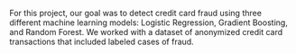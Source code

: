 For this project, our goal was to detect credit card fraud using three different machine learning models:
Logistic Regression, Gradient Boosting, and Random Forest.
We worked with a dataset of anonymized credit card transactions that included labeled cases of fraud.
